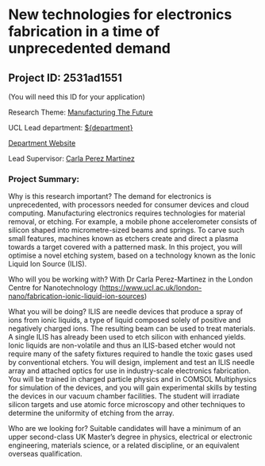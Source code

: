 # New technologies for electronics fabrication in a time of unprecedented demand

## Project ID: **2531ad1551**
(You will need this ID for your application)

Research Theme: [Manufacturing The Future](../themes/manufacturing-the-future.md)

UCL Lead department: [${department}](../departments/london-centre-for-nanotechnology.md)

[Department Website](https://www.london-nano.com)

Lead Supervisor: [Carla Perez Martinez](https://profiles.ucl.ac.uk/74995)

### Project Summary:

Why is this research important? The demand for electronics is unprecedented, with processors needed for consumer devices and cloud computing. Manufacturing electronics requires technologies for material removal, or etching. For example, a mobile phone accelerometer consists of silicon shaped into micrometre-sized beams and springs. To carve such small features, machines known as etchers create and direct a plasma towards a target covered with a patterned mask. In this project, you will optimise a novel etching system, based on a technology known as the Ionic Liquid Ion Source (ILIS). 

Who will you be working with? With Dr Carla Perez-Martinez in the London Centre for Nanotechnology (https://www.ucl.ac.uk/london-nano/fabrication-ionic-liquid-ion-sources)

What you will be doing? ILIS are needle devices that produce a spray of ions from ionic liquids, a type of liquid composed solely of positive and negatively charged ions. The resulting beam can be used to treat materials. A single ILIS has already been used to etch silicon with enhanced yields. Ionic liquids are non-volatile and thus an ILIS-based etcher would not require many of the safety fixtures required to handle the toxic gases used by conventional etchers. You will design, implement and test an ILIS needle array and attached optics for use in industry-scale electronics fabrication. You will be trained in charged particle physics and in COMSOL Multiphysics for simulation of the devices, and you will gain experimental skills by testing the devices in our vacuum chamber facilities. The student will irradiate silicon targets and use atomic force microscopy and other techniques to determine the uniformity of etching from the array.

Who are we looking for?
Suitable candidates will have a minimum of an upper second-class UK Master’s degree in physics, electrical or electronic engineering, materials science, or a related discipline, or an equivalent overseas qualification.
